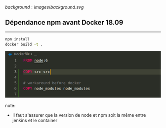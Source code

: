 $background:images/background.svg$
## Dépendance npm avant Docker 18.09
---
```sh
npm install
docker build -t .
```

![before-docker-1809](images/before-docker-1809.png)

note: 
* Il faut s'assurer que la version de node et npm soit la même entre jenkins et le container
